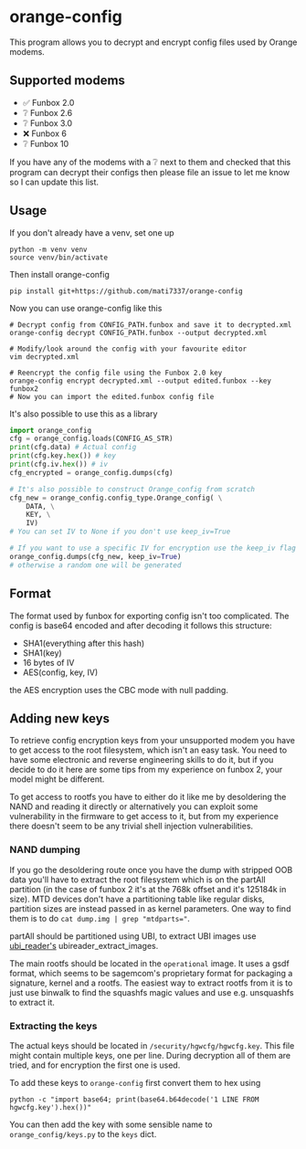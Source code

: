 orange-config
=============

This program allows you to decrypt and encrypt config files used by Orange modems.

## Supported modems

- :white_check_mark: Funbox 2.0
- :grey_question: Funbox 2.6
- :grey_question: Funbox 3.0
- :x: Funbox 6
- :grey_question: Funbox 10

If you have any of the modems with a :grey_question: next to them and checked that this program can decrypt their configs then please file an issue to let me know so I can update this list.

## Usage

If you don't already have a venv, set one up

```shell
python -m venv venv
source venv/bin/activate
```

Then install orange-config

```shell
pip install git+https://github.com/mati7337/orange-config
```

Now you can use orange-config like this

```shell
# Decrypt config from CONFIG_PATH.funbox and save it to decrypted.xml
orange-config decrypt CONFIG_PATH.funbox --output decrypted.xml

# Modify/look around the config with your favourite editor
vim decrypted.xml

# Reencrypt the config file using the Funbox 2.0 key
orange-config encrypt decrypted.xml --output edited.funbox --key funbox2
# Now you can import the edited.funbox config file
```

It's also possible to use this as a library

```python
import orange_config
cfg = orange_config.loads(CONFIG_AS_STR)
print(cfg.data) # Actual config
print(cfg.key.hex()) # key
print(cfg.iv.hex()) # iv
cfg_encrypted = orange_config.dumps(cfg)

# It's also possible to construct Orange_config from scratch
cfg_new = orange_config.config_type.Orange_config( \
	DATA, \
	KEY, \
	IV)
# You can set IV to None if you don't use keep_iv=True

# If you want to use a specific IV for encryption use the keep_iv flag
orange_config.dumps(cfg_new, keep_iv=True)
# otherwise a random one will be generated
```

## Format

The format used by funbox for exporting config isn't too complicated. The config is base64 encoded and after decoding it follows this structure:

- SHA1(everything after this hash)
- SHA1(key)
- 16 bytes of IV
- AES(config, key, IV)

the AES encryption uses the CBC mode with null padding.

## Adding new keys

To retrieve config encryption keys from your unsupported modem you have to get access to the root filesystem, which isn't an easy task. You need to have some electronic and reverse engineering skills to do it, but if you decide to do it here are some tips from my experience on funbox 2, your model might be different.

To get access to rootfs you have to either do it like me by desoldering the NAND and reading it directly or alternatively you can exploit some vulnerability in the firmware to get access to it, but from my experience there doesn't seem to be any trivial shell injection vulnerabilities.

### NAND dumping

If you go the desoldering route once you have the dump with stripped OOB data you'll have to extract the root filesystem which is on the partAll partition (in the case of funbox 2 it's at the 768k offset and it's 125184k in size). MTD devices don't have a partitioning table like regular disks, partition sizes are instead passed in as kernel parameters. One way to find them is to do `cat dump.img | grep "mtdparts="`.

partAll should be partitioned using UBI, to extract UBI images use [ubi_reader's](https://github.com/onekey-sec/ubi_reader) ubireader_extract_images.

The main rootfs should be located in the `operational` image. It uses a gsdf format, which seems to be sagemcom's proprietary format for packaging a signature, kernel and a rootfs. The easiest way to extract rootfs from it is to just use binwalk to find the squashfs magic values and use e.g. unsquashfs to extract it.

### Extracting the keys

The actual keys should be located in `/security/hgwcfg/hgwcfg.key`. This file might contain multiple keys, one per line. During decryption all of them are tried, and for encryption the first one is used.

To add these keys to `orange-config` first convert them to hex using
```shell
python -c "import base64; print(base64.b64decode('1 LINE FROM hgwcfg.key').hex())"
```
You can then add the key with some sensible name to `orange_config/keys.py` to the `keys` dict.
